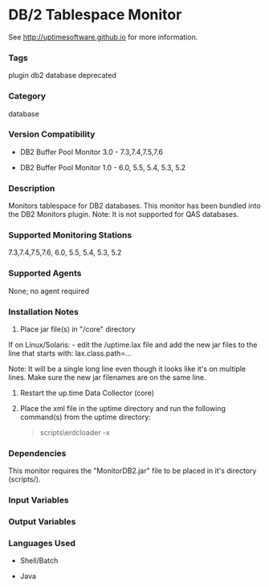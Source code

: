 # DB/2 Tablespace Monitor

See http://uptimesoftware.github.io for more information.

### Tags 
 plugin   db2   database   deprecated  

### Category

database

### Version Compatibility

* DB2 Buffer Pool Monitor 3.0 - 7.3,7.4,7.5,7.6
  
* DB2 Buffer Pool Monitor 1.0 - 6.0, 5.5, 5.4, 5.3, 5.2
  


### Description
Monitors tablespace for DB2 databases.
This monitor has been bundled into the DB2 Monitors plugin.
Note: It is not supported for QAS databases.


### Supported Monitoring Stations

7.3,7.4,7.5,7.6, 6.0, 5.5, 5.4, 5.3, 5.2

### Supported Agents
None; no agent required

### Installation Notes
<ol>
<li>Place jar file(s) in "/core" directory</li>
</ol>


<p>If on Linux/Solaris:
- edit the /uptime.lax file and add the new jar files to the line that starts with:
lax.class.path=...</p>

<p>Note: It will be a single long line even though it looks like it's on multiple lines. Make sure the new jar filenames are on the same line.</p>

<ol>
<li><p>Restart the up.time Data Collector (core)</p></li>
<li><p>Place the xml file in the uptime directory and run the following command(s) from the uptime directory:</p>

<blockquote><p>scripts\erdcloader -x</p></blockquote></li>
</ol>



### Dependencies
<p>This monitor requires the "MonitorDB2.jar" file to be placed in it's directory (scripts/).</p>


### Input Variables


### Output Variables



### Languages Used

* Shell/Batch

* Java

